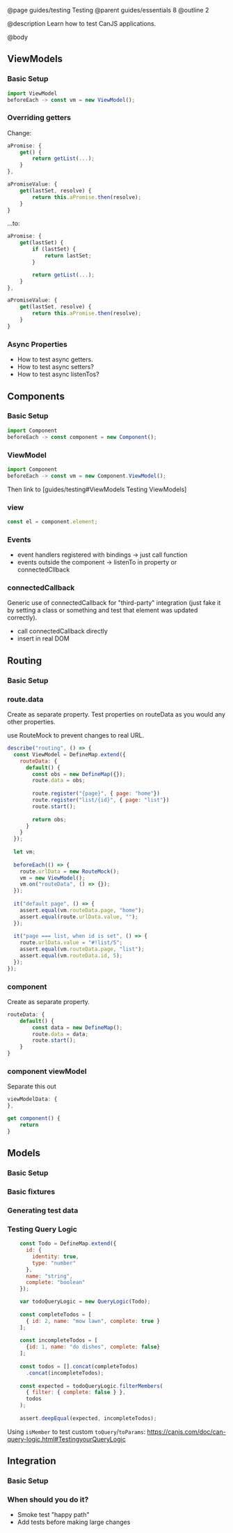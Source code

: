 @page guides/testing Testing
@parent guides/essentials 8
@outline 2

@description Learn how to test CanJS applications.

@body

## ViewModels

### Basic Setup

```js
import ViewModel
beforeEach -> const vm = new ViewModel();
```

### Overriding getters

Change: 
```js
aPromise: {
	get() {
		return getList(...);
	}
},

aPromiseValue: {
	get(lastSet, resolve) {
		return this.aPromise.then(resolve);
	}
}
```

...to:
```js
aPromise: {
	get(lastSet) {
		if (lastSet) {
			return lastSet;
		}

		return getList(...);
	}
},

aPromiseValue: {
	get(lastSet, resolve) {
		return this.aPromise.then(resolve);
	}
}
```

### Async Properties

* How to test async getters.
* How to test async setters?
* How to test async listenTos?

## Components

### Basic Setup

```js
import Component
beforeEach -> const component = new Component();
```

### ViewModel

```js
import Component
beforeEach -> const vm = new Component.ViewModel();
```

Then link to [guides/testing#ViewModels Testing ViewModels]

### view

```js
const el = component.element;
```

### Events

* event handlers registered with bindings -> just call function
* events outside the component -> listenTo in property or connectedCllback

### connectedCallback

Generic use of connectedCallback for "third-party" integration (just fake it by setting a class or something and test that element was updated correctly).

* call connectedCallback directly
* insert in real DOM

## Routing

### Basic Setup

### route.data

Create as separate property. Test properties on routeData as you would any other properties.

use RouteMock to prevent changes to real URL.

```js
describe("routing", () => {
  const ViewModel = DefineMap.extend({
    routeData: {
      default() {
        const obs = new DefineMap({});
        route.data = obs;
        
        route.register("{page}", { page: "home"})
        route.register("list/{id}", { page: "list"})
        route.start();
        
        return obs;
      }
    }
  });
  
  let vm;
  
  beforeEach(() => {
    route.urlData = new RouteMock();
    vm = new ViewModel();
    vm.on("routeData", () => {});
  });
  
  it("default page", () => {
    assert.equal(vm.routeData.page, "home");
    assert.equal(route.urlData.value, "");
  });
  
  it("page === list, when id is set", () => {
    route.urlData.value = "#!list/5";
    assert.equal(vm.routeData.page, "list");
    assert.equal(vm.routeData.id, 5);
  });
});
```

### component

Create as separate property.

```js
routeData: {
	default() {
		const data = new DefineMap();
		route.data = data;
		route.start();
	}
}

```

### component viewModel

Separate this out

```js
viewModelData: {
},

get component() {
	return 
}
```

## Models

### Basic Setup

### Basic fixtures

### Generating test data

### Testing Query Logic

```js
    const Todo = DefineMap.extend({
      id: {
        identity: true,
        type: "number"
      },
      name: "string",
      complete: "boolean"
    });

    var todoQueryLogic = new QueryLogic(Todo);
    
    const completeTodos = [
      { id: 2, name: "mow lawn", complete: true }
    ];
    
    const incompleteTodos = [
      {id: 1, name: "do dishes", complete: false}
    ];
    
    const todos = [].concat(completeTodos)
      .concat(incompleteTodos);
    
    const expected = todoQueryLogic.filterMembers(
      { filter: { complete: false } },
      todos
    );
    
    assert.deepEqual(expected, incompleteTodos);
```

Using `isMember` to test custom `toQuery`/`toParams`:
https://canjs.com/doc/can-query-logic.html#TestingyourQueryLogic

## Integration

### Basic Setup

### When should you do it?

* Smoke test "happy path"
* Add tests before making large changes
